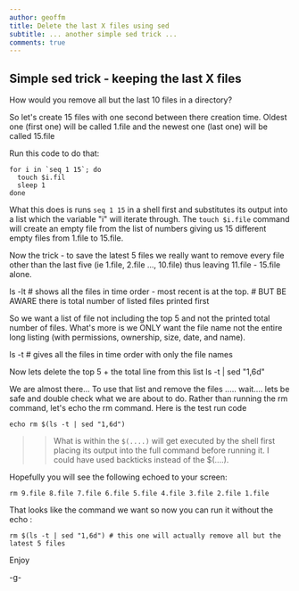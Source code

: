 ```yaml
---
author: geoffm
title: Delete the last X files using sed
subtitle: ... another simple sed trick ...
comments: true
---
```


## Simple sed trick - keeping the last X files

How would you remove all but the last 10 files in a directory?

So let's create 15 files with one second between there
creation time. Oldest one (first one) will be called
1.file
and the newest one (last one) will be called
15.file
 
Run this code to do that:

```
for i in `seq 1 15`; do
  touch $i.fil
  sleep 1
done
```

<!--more-->

What this does is runs `seq 1 15` in a shell first and substitutes
its output into a list which the variable "i" will iterate through.
The `touch $i.file` command will create an empty file from the list 
of numbers giving us 15 different empty files from 1.file to 15.file.

Now the trick - to save the latest 5 files we really want to remove
every file other than the last five (ie 1.file, 2.file ..., 10.file)
thus leaving 11.file - 15.file alone.

ls -lt # shows all the files in time order - most recent is at the top.
       # BUT BE AWARE there is total number of listed files printed first

So we want a list of file not including the top 5 and not the printed total
number of files. What's more is we ONLY want the file name not the entire
long listing (with permissions, ownership, size, date, and name).

ls -t # gives all the files in time order with only the file names

Now lets delete the top 5 + the total line from this list
ls -t | sed "1,6d"

We are almost there...
To use that list and remove the files ..... wait.... lets be safe
and double check what we are about to do. Rather than running the
rm command, let's echo the rm command. Here is the test run code

```
echo rm $(ls -t | sed "1,6d")
```
 
>> What is within the `$(....)` will get executed by the
shell first placing its output into the full command before running it.
I could have used backticks instead of the $(....).

Hopefully you will see the following echoed to your screen:

```
rm 9.file 8.file 7.file 6.file 5.file 4.file 3.file 2.file 1.file
```

That looks like the command we want so now you can run it without the 
echo :

```
rm $(ls -t | sed "1,6d") # this one will actually remove all but the latest 5 files

```

Enjoy

-g-
